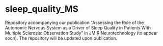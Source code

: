# sleep_quality_MS

Repository accompanying our publication "Assessing the Role of the Autonomic Nervous System as a Driver of Sleep Quality in Patients With Multiple Sclerosis: Observation Study" in JMIR Neurotechnology (to appear soon). The repository will be updated upon publication.
